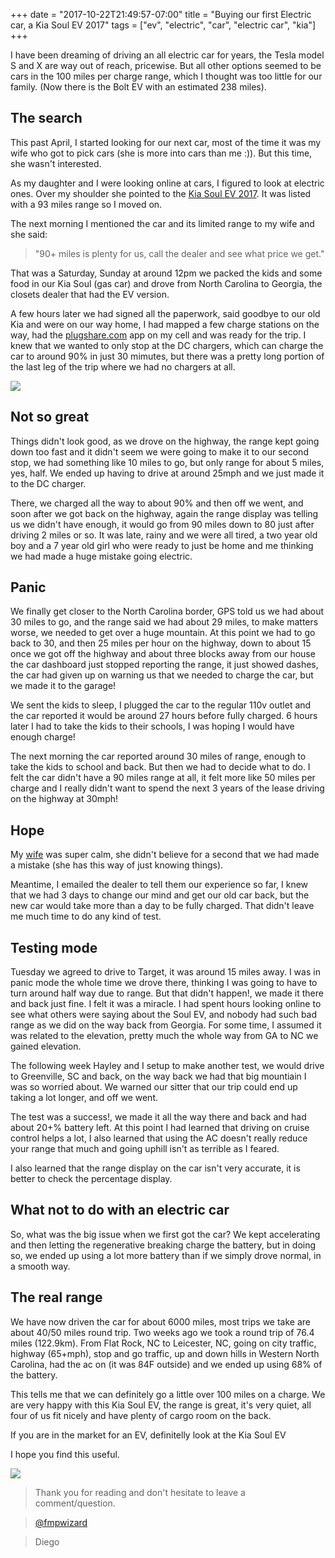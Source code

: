 +++
date = "2017-10-22T21:49:57-07:00"
title = "Buying our first Electric car, a Kia Soul EV 2017"
tags = ["ev", "electric", "car", "electric car", "kia"]
+++

I have been dreaming of driving an all electric car for years, the Tesla model S and X are way out of reach, pricewise. But all other
options seemed to be cars in the 100 miles per charge range, which I thought was too little for our family. (Now there is the Bolt EV with 
an estimated 238 miles).

## The search

This past April, I started looking for our next car, most of the time it was my wife who got to pick cars (she is more into cars than me :)).
But this time, she wasn't interested.

As my daughter and I were looking online at cars, I figured to look at electric ones. Over my shoulder she pointed to the [Kia Soul EV 2017](https://www.kia.com/us/en/vehicle/soul-ev/2017). It was listed with a 93 miles range so I moved on.

The next morning I mentioned the car and its limited range to my wife and she said:

>"90+ miles is plenty for us, call the dealer and see what price we get."

That was a Saturday, Sunday at around 12pm we packed the kids and some food in our Kia Soul (gas car) and drove from North Carolina to Georgia, the closets
dealer that had the EV version.

A few hours later we had signed all the paperwork, said goodbye to our old Kia and were on our way home, I had mapped a few charge stations on the way, had the [plugshare.com](https://www.plugshare.com/) app on my cell and was ready for the trip. I knew that we wanted to only stop at the DC chargers, which can charge the car to around 90% in just 30 mimutes, but there was a pretty long portion of the last leg of the trip where we had no chargers at all.

![](/images/kia_soul_ev.jpg)

## Not so great

Things didn't look good, as we drove on the highway, the range kept going down too fast and it didn't seem we were going to make it to our second stop, we had something
like 10 miles to go, but only range for about 5 miles, yes, half. We ended up having to drive at around 25mph and we just made it to the DC charger.

There, we charged all the way to about 90% and then off we went, and soon after we got back on the highway, again the range display was telling us we didn't 
have enough, it would go from 90 miles down to 80 just after driving 2 miles or so. It was late, rainy and we were all tired, a two year old boy and a 7 year old girl who were ready to just be home and me thinking we had made a huge mistake going electric.

## Panic

We finally get closer to the North Carolina border, GPS told us we had about 30 miles to go, and the range said we had about 29 miles, to make matters worse,
we needed to get over a huge mountain. At this point we had to go back to 30, and then 25 miles per hour on the highway, down to about 15 once we got off the 
highway and about three blocks away from our house the car dashboard just stopped reporting the range, it just showed dashes, the car had given up on 
warning us that we needed to charge the car, but we made it to the garage!

We sent the kids to sleep, I plugged the car to the regular 110v outlet and the car reported it would be around 27 hours before fully charged. 6 hours later I 
had to take the kids to their schools, I was hoping I would have enough charge!

The next morning the car reported around 30 miles of range, enough to take the kids to school and back. But then we had to decide what to do. I felt the car
didn't have a 90 miles range at all, it felt more like 50 miles per charge and I really didn't want to spend the next 3 years of the lease driving on the
highway at 30mph!

## Hope

My [wife](https://dr.hayleybauman.com/) was super calm, she didn't believe for a second that we had made a mistake (she has this way of just knowing things). 

Meantime, I emailed the dealer to tell them our experience so far, I knew that we had 3 days to change our mind and get our old car back,
but the new car would take more than a day to be fully charged. That didn't leave me much time to do any kind of test.

## Testing mode

Tuesday we agreed to drive to Target, it was around 15 miles away. I was in panic mode the whole time we drove there, thinking I was going to have to turn 
around half way due to range. But that didn't happen!, we made it there and back just fine. I felt it was a miracle. I had spent hours looking online
to see what others were saying about the Soul EV, and nobody had such bad range as we did on the way back from Georgia. For some time, I assumed it
was related to the elevation, pretty much the whole way from GA to NC we gained elevation.

The following week Hayley and I setup to make another test, we would drive to Greenville, SC and back, on the way back we had that big mountiain I was so worried about.
We warned our sitter that our trip could end up taking a lot longer, and off we went.

The test was a success!, we made it all the way there and back and had about 20+% 
battery left. At this point I had learned that driving on cruise control helps a lot, I also learned that using the AC doesn't really reduce your range
that much and going uphill isn't as terrible as I feared.

I also learned that the range display on the car isn't very accurate, it is better to check the percentage display.

## What not to do with an electric car

So, what was the big issue when we first got the car? We kept accelerating and then letting the regenerative breaking charge the battery, but in doing so,
we ended up using a lot more battery than if we simply drove normal, in a smooth way.

## The real range

We have now driven the car for about 6000 miles, most trips we take are about 40/50 miles round trip.
Two weeks ago we took a round trip of 76.4 miles (122.9km). From Flat Rock, NC to Leicester, NC,  going on city traffic, highway (65+mph), 
stop and go traffic, up and down hills in Western North Carolina, had the ac on (it was 84F outside) and we ended up using 68% of the battery.

This tells me that we can definitely go a little over 100 miles on a charge.
We are very happy with this Kia Soul EV, the range is great, it's very quiet, all four of us fit nicely and have plenty of cargo room on the back.

If you are in the market for an EV, definitelly look at the Kia Soul EV

I hope you find this useful.


![](/images/kia_soul_ev_side.jpg)


>Thank you for reading and don't hesitate to leave a comment/question.

>[@fmpwizard](https://twitter.com/fmpwizard)

>Diego
